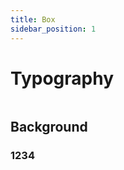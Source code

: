 ```yaml
---
title: Box
sidebar_position: 1
---
```


# Typography

```SnackPlayer name=@couldy/example

```

## Background

### 1234
